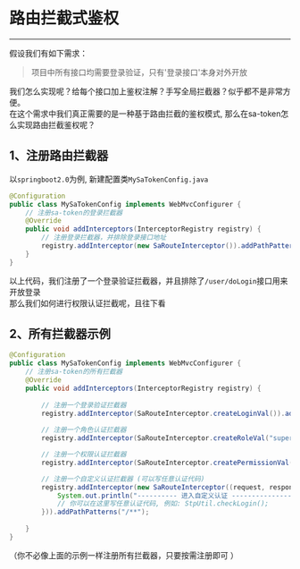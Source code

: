 # 路由拦截式鉴权
--- 

假设我们有如下需求：
> 项目中所有接口均需要登录验证，只有'登录接口'本身对外开放

我们怎么实现呢？给每个接口加上鉴权注解？手写全局拦截器？似乎都不是非常方便。<br/>
在这个需求中我们真正需要的是一种基于路由拦截的鉴权模式, 那么在sa-token怎么实现路由拦截鉴权呢？



## 1、注册路由拦截器
以`springboot2.0`为例, 新建配置类`MySaTokenConfig.java`
``` java 
@Configuration
public class MySaTokenConfig implements WebMvcConfigurer {
	// 注册sa-token的登录拦截器
	@Override
	public void addInterceptors(InterceptorRegistry registry) {
		// 注册登录拦截器，并排除登录接口地址 
		registry.addInterceptor(new SaRouteInterceptor()).addPathPatterns("/**").excludePathPatterns("/user/doLogin"); 
	}
}
```
以上代码，我们注册了一个登录验证拦截器，并且排除了`/user/doLogin`接口用来开放登录 <br>
那么我们如何进行权限认证拦截呢，且往下看


## 2、所有拦截器示例
``` java 
@Configuration
public class MySaTokenConfig implements WebMvcConfigurer {
	// 注册sa-token的所有拦截器
	@Override
	public void addInterceptors(InterceptorRegistry registry) {
		
		// 注册一个登录验证拦截器 
		registry.addInterceptor(SaRouteInterceptor.createLoginVal()).addPathPatterns("/**").excludePathPatterns("/user/doLogin"); 
		
		// 注册一个角色认证拦截器 
		registry.addInterceptor(SaRouteInterceptor.createRoleVal("super-admin")).addPathPatterns("/**"); 

		// 注册一个权限认证拦截器 
		registry.addInterceptor(SaRouteInterceptor.createPermissionVal("user:add", "user:deelete")).addPathPatterns("/UserController/**"); 

		// 注册一个自定义认证拦截器 (可以写任意认证代码)
		registry.addInterceptor(new SaRouteInterceptor((request, response, handler)->{
			System.out.println("---------- 进入自定义认证 --------------- ");
			// 你可以在这里写任意认证代码, 例如: StpUtil.checkLogin(); 
		})).addPathPatterns("/**");
		
	}
}
```
（你不必像上面的示例一样注册所有拦截器，只要按需注册即可 ）














